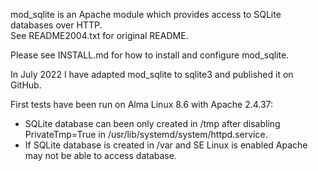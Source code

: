 mod_sqlite is an Apache module which provides access to SQLite databases over HTTP.  
See README2004.txt for original README.

Please see INSTALL.md for how to install and configure mod_sqlite.

In July 2022 I have adapted mod_sqlite to sqlite3 and published it on GitHub.

First tests have been run on Alma Linux 8.6 with Apache 2.4.37:
<ul>
<li>SQLite database can been only created in /tmp after disabling PrivateTmp=True in /usr/lib/systemd/system/httpd.service.</li>
<li>If SQLite database is created in /var and SE Linux is enabled Apache may not be able to access database.</li>
<ul>
